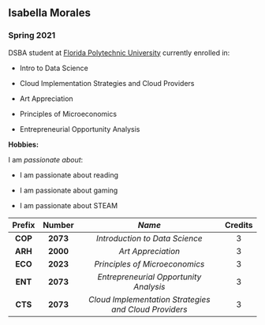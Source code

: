 ## Isabella Morales

### Spring 2021

DSBA student at [Florida Polytechnic University](https://www.floridapoly.edu) currently enrolled in: 

- Intro to Data Science

- Cloud Implementation Strategies and Cloud Providers	

- Art Appreciation

- Principles of Microeconomics

- Entrepreneurial Opportunity Analysis

**Hobbies:**

I am _passionate about_: 

- I am passionate about reading

- I am passionate about gaming

- I am passionate about STEAM

| **Prefix** | **Number** |      _Name_                    | Credits |
| :--------: |:----------:|:------------------------------:|:-------:|
|  **COP**   |  **2073**  | _Introduction to Data Science_ |    3    |
|  **ARH**   |  **2000**  | _Art Appreciation_             |    3    |
|  **ECO**   |  **2023**  | _Principles of Microeconomics_ |    3    |
|  **ENT**   |  **2073**  | _Entrepreneurial Opportunity Analysis_ |    3    |
|  **CTS**   |  **2073**  | _Cloud Implementation Strategies and Cloud Providers_ |    3    |
